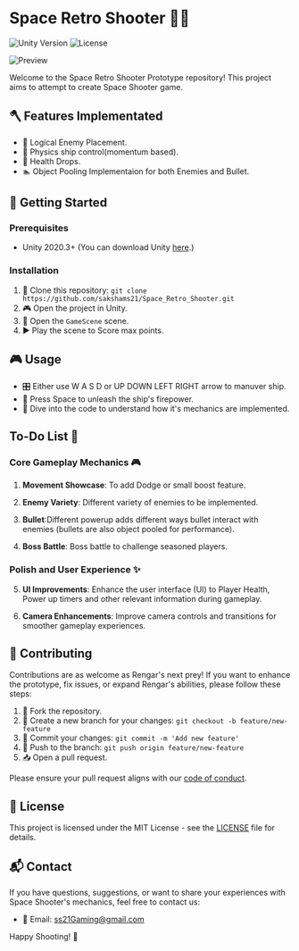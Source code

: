 # Space Retro Shooter 🐱‍👤

![Unity Version](https://img.shields.io/badge/Unity-2020.3%2B-blue.svg)
![License](https://img.shields.io/badge/License-MIT-green.svg)

![Preview](https://clipchamp.com/watch/JRwxVB5VD6T)

Welcome to the Space Retro Shooter Prototype repository! This project aims to attempt to create Space Shooter game.

## 🪓 Features Implementated

- 👾 Logical Enemy Placement.
- 🐾 Physics ship control(momentum based).
- 🌟 Health Drops.
- 🏊 Object Pooling Implementaion for both Enemies and Bullet.

## 🚀 Getting Started

### Prerequisites

- Unity 2020.3+ (You can download Unity [here](https://unity.com/).)

### Installation

1. 🧪 Clone this repository: `git clone https://github.com/sakshams21/Space_Retro_Shooter.git`
2. 🎮 Open the project in Unity.
3. 🌠 Open the `GameScene` scene.
4. ▶️ Play the scene to Score max points.

## 🎮 Usage

- 🎛️ Either use W A S D or UP DOWN LEFT RIGHT arrow to manuver ship.
- 🏹 Press Space to unleash the ship's firepower.
- 📜 Dive into the code to understand how it's mechanics are implemented.

## To-Do List 📝

### Core Gameplay Mechanics 🎮

1. **Movement Showcase**: To add Dodge or small boost feature.

2. **Enemy Variety**: Different variety of enemies to be implemented.
   
3. **Bullet**:Different powerup adds different ways bullet interact with enemies (bullets are also object pooled for performance).

4. **Boss Battle**: Boss battle to challenge seasoned players. 

### Polish and User Experience ✨

5. **UI Improvements**: Enhance the user interface (UI) to Player Health, Power up timers and other relevant information during gameplay.
   
6. **Camera Enhancements**: Improve camera controls and transitions for smoother gameplay experiences.
   
## 🤝 Contributing

Contributions are as welcome as Rengar's next prey! If you want to enhance the prototype, fix issues, or expand Rengar's abilities, please follow these steps:

1. 🍴 Fork the repository.
2. 🌿 Create a new branch for your changes: `git checkout -b feature/new-feature`
3. 🚀 Commit your changes: `git commit -m 'Add new feature'`
4. 🚧 Push to the branch: `git push origin feature/new-feature`
5. 📥 Open a pull request.

Please ensure your pull request aligns with our [code of conduct](CODE_OF_CONDUCT.md).

## 📜 License

This project is licensed under the MIT License - see the [LICENSE](LICENSE) file for details.

## 📬 Contact

If you have questions, suggestions, or want to share your experiences with Space Shooter's mechanics, feel free to contact us:

- 📧 Email: ss21Gaming@gmail.com

Happy Shooting! 🔫

